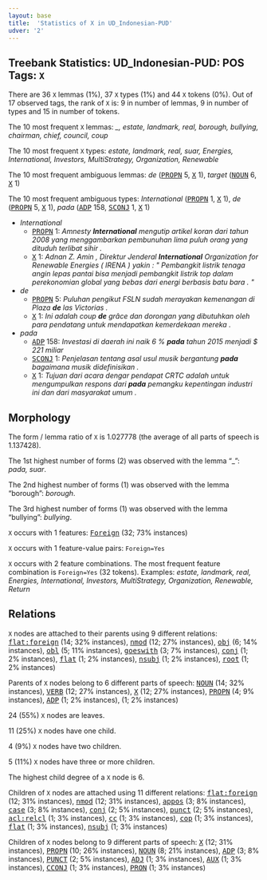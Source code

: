 ```yaml
---
layout: base
title:  'Statistics of X in UD_Indonesian-PUD'
udver: '2'
---
```


## Treebank Statistics: UD_Indonesian-PUD: POS Tags: `X`

There are 36 `X` lemmas (1%), 37 `X` types (1%) and 44 `X` tokens (0%).
Out of 17 observed tags, the rank of `X` is: 9 in number of lemmas, 9 in number of types and 15 in number of tokens.

The 10 most frequent `X` lemmas: <em>_, estate, landmark, real, borough, bullying, chairman, chief, council, coup</em>

The 10 most frequent `X` types:  <em>estate, landmark, real, suar, Energies, International, Investors, MultiStrategy, Organization, Renewable</em>

The 10 most frequent ambiguous lemmas: <em>de</em> (<tt><a href="id_pud-pos-PROPN.html">PROPN</a></tt> 5, <tt><a href="id_pud-pos-X.html">X</a></tt> 1), <em>target</em> (<tt><a href="id_pud-pos-NOUN.html">NOUN</a></tt> 6, <tt><a href="id_pud-pos-X.html">X</a></tt> 1)

The 10 most frequent ambiguous types:  <em>International</em> (<tt><a href="id_pud-pos-PROPN.html">PROPN</a></tt> 1, <tt><a href="id_pud-pos-X.html">X</a></tt> 1), <em>de</em> (<tt><a href="id_pud-pos-PROPN.html">PROPN</a></tt> 5, <tt><a href="id_pud-pos-X.html">X</a></tt> 1), <em>pada</em> (<tt><a href="id_pud-pos-ADP.html">ADP</a></tt> 158, <tt><a href="id_pud-pos-SCONJ.html">SCONJ</a></tt> 1, <tt><a href="id_pud-pos-X.html">X</a></tt> 1)


* <em>International</em>
  * <tt><a href="id_pud-pos-PROPN.html">PROPN</a></tt> 1: <em>Amnesty <b>International</b> mengutip artikel koran dari tahun 2008 yang menggambarkan pembunuhan lima puluh orang yang dituduh terlibat sihir .</em>
  * <tt><a href="id_pud-pos-X.html">X</a></tt> 1: <em>Adnan Z. Amin , Direktur Jenderal <b>International</b> Organization for Renewable Energies ( IRENA ) yakin : " Pembangkit listrik tenaga angin lepas pantai bisa menjadi pembangkit listrik top dalam perekonomian global yang bebas dari energi berbasis batu bara . "</em>
* <em>de</em>
  * <tt><a href="id_pud-pos-PROPN.html">PROPN</a></tt> 5: <em>Puluhan pengikut FSLN sudah merayakan kemenangan di Plaza <b>de</b> las Victorias .</em>
  * <tt><a href="id_pud-pos-X.html">X</a></tt> 1: <em>Ini adalah coup <b>de</b> grâce dan dorongan yang dibutuhkan oleh para pendatang untuk mendapatkan kemerdekaan mereka .</em>
* <em>pada</em>
  * <tt><a href="id_pud-pos-ADP.html">ADP</a></tt> 158: <em>Investasi di daerah ini naik 6 % <b>pada</b> tahun 2015 menjadi $ 221 miliar</em>
  * <tt><a href="id_pud-pos-SCONJ.html">SCONJ</a></tt> 1: <em>Penjelasan tentang asal usul musik bergantung <b>pada</b> bagaimana musik didefinisikan .</em>
  * <tt><a href="id_pud-pos-X.html">X</a></tt> 1: <em>Tujuan dari acara dengar pendapat CRTC adalah untuk mengumpulkan respons dari <b>pada</b> pemangku kepentingan industri ini dan dari masyarakat umum .</em>

## Morphology

The form / lemma ratio of `X` is 1.027778 (the average of all parts of speech is 1.137428).

The 1st highest number of forms (2) was observed with the lemma “_”: <em>pada, suar</em>.

The 2nd highest number of forms (1) was observed with the lemma “borough”: <em>borough</em>.

The 3rd highest number of forms (1) was observed with the lemma “bullying”: <em>bullying</em>.

`X` occurs with 1 features: <tt><a href="id_pud-feat-Foreign.html">Foreign</a></tt> (32; 73% instances)

`X` occurs with 1 feature-value pairs: `Foreign=Yes`

`X` occurs with 2 feature combinations.
The most frequent feature combination is `Foreign=Yes` (32 tokens).
Examples: <em>estate, landmark, real, Energies, International, Investors, MultiStrategy, Organization, Renewable, Return</em>


## Relations

`X` nodes are attached to their parents using 9 different relations: <tt><a href="id_pud-dep-flat-foreign.html">flat:foreign</a></tt> (14; 32% instances), <tt><a href="id_pud-dep-nmod.html">nmod</a></tt> (12; 27% instances), <tt><a href="id_pud-dep-obj.html">obj</a></tt> (6; 14% instances), <tt><a href="id_pud-dep-obl.html">obl</a></tt> (5; 11% instances), <tt><a href="id_pud-dep-goeswith.html">goeswith</a></tt> (3; 7% instances), <tt><a href="id_pud-dep-conj.html">conj</a></tt> (1; 2% instances), <tt><a href="id_pud-dep-flat.html">flat</a></tt> (1; 2% instances), <tt><a href="id_pud-dep-nsubj.html">nsubj</a></tt> (1; 2% instances), <tt><a href="id_pud-dep-root.html">root</a></tt> (1; 2% instances)

Parents of `X` nodes belong to 6 different parts of speech: <tt><a href="id_pud-pos-NOUN.html">NOUN</a></tt> (14; 32% instances), <tt><a href="id_pud-pos-VERB.html">VERB</a></tt> (12; 27% instances), <tt><a href="id_pud-pos-X.html">X</a></tt> (12; 27% instances), <tt><a href="id_pud-pos-PROPN.html">PROPN</a></tt> (4; 9% instances), <tt><a href="id_pud-pos-ADP.html">ADP</a></tt> (1; 2% instances),  (1; 2% instances)

24 (55%) `X` nodes are leaves.

11 (25%) `X` nodes have one child.

4 (9%) `X` nodes have two children.

5 (11%) `X` nodes have three or more children.

The highest child degree of a `X` node is 6.

Children of `X` nodes are attached using 11 different relations: <tt><a href="id_pud-dep-flat-foreign.html">flat:foreign</a></tt> (12; 31% instances), <tt><a href="id_pud-dep-nmod.html">nmod</a></tt> (12; 31% instances), <tt><a href="id_pud-dep-appos.html">appos</a></tt> (3; 8% instances), <tt><a href="id_pud-dep-case.html">case</a></tt> (3; 8% instances), <tt><a href="id_pud-dep-conj.html">conj</a></tt> (2; 5% instances), <tt><a href="id_pud-dep-punct.html">punct</a></tt> (2; 5% instances), <tt><a href="id_pud-dep-acl-relcl.html">acl:relcl</a></tt> (1; 3% instances), <tt><a href="id_pud-dep-cc.html">cc</a></tt> (1; 3% instances), <tt><a href="id_pud-dep-cop.html">cop</a></tt> (1; 3% instances), <tt><a href="id_pud-dep-flat.html">flat</a></tt> (1; 3% instances), <tt><a href="id_pud-dep-nsubj.html">nsubj</a></tt> (1; 3% instances)

Children of `X` nodes belong to 9 different parts of speech: <tt><a href="id_pud-pos-X.html">X</a></tt> (12; 31% instances), <tt><a href="id_pud-pos-PROPN.html">PROPN</a></tt> (10; 26% instances), <tt><a href="id_pud-pos-NOUN.html">NOUN</a></tt> (8; 21% instances), <tt><a href="id_pud-pos-ADP.html">ADP</a></tt> (3; 8% instances), <tt><a href="id_pud-pos-PUNCT.html">PUNCT</a></tt> (2; 5% instances), <tt><a href="id_pud-pos-ADJ.html">ADJ</a></tt> (1; 3% instances), <tt><a href="id_pud-pos-AUX.html">AUX</a></tt> (1; 3% instances), <tt><a href="id_pud-pos-CCONJ.html">CCONJ</a></tt> (1; 3% instances), <tt><a href="id_pud-pos-PRON.html">PRON</a></tt> (1; 3% instances)

